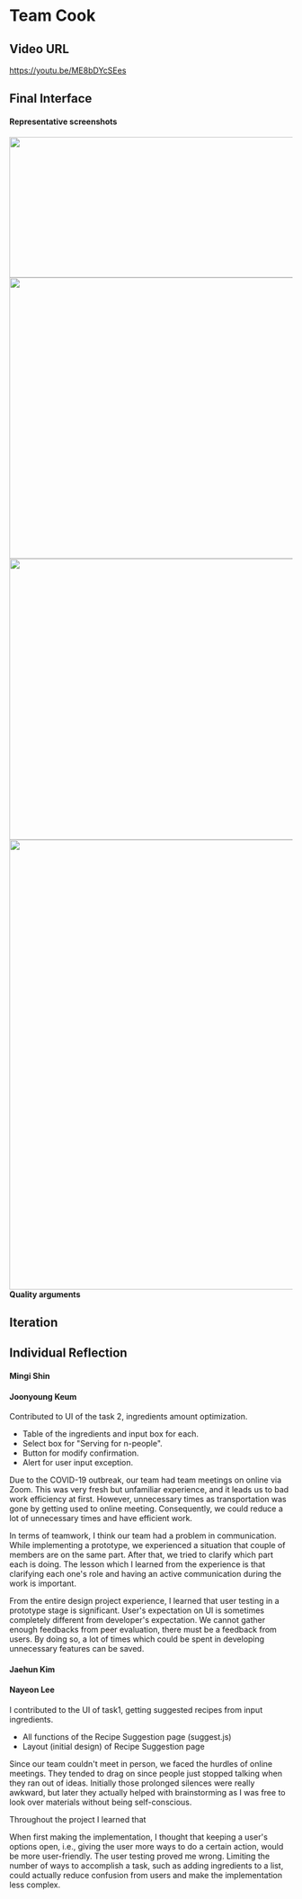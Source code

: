 # Team Cook

## Video URL

https://youtu.be/ME8bDYcSEes

## Final Interface

#### Representative screenshots

<img style="float: left" src="/img/1.png" width="600" height="250">

<img style="float: left" src="/img/2-1.png" width="600" height="500">

<img style="float: left" src="/img/2-2.png" width="600" height="500">

<img style="float: left" src="/img/3.png" width="600" height="800">

#### Quality arguments

## Iteration 

## Individual Reflection

#### Mingi Shin

#### Joonyoung Keum

Contributed to UI of the task 2, ingredients amount optimization.

- Table of the ingredients and input box for each.
- Select box for "Serving for n-people".
- Button for modify confirmation.
- Alert for user input exception.

Due to the COVID-19 outbreak, our team had team meetings on online via Zoom. This was very fresh but unfamiliar experience, and it leads us to bad work efficiency at first. However, unnecessary times as transportation was gone by getting used to online meeting. Consequently, we could reduce a lot of unnecessary times and have efficient work.

In terms of teamwork, I think our team had a problem in communication. While implementing a prototype, we experienced a situation that couple of members are on the same part. After that, we tried to clarify which part each is doing. The lesson which I learned from the experience is that clarifying each one's role and having an active communication during the work is important.

From the entire design project experience, I learned that user testing in a prototype stage is significant. User's expectation on UI is sometimes completely different from developer's expectation. We cannot gather enough feedbacks from peer evaluation, there must be a feedback from users. By doing so, a lot of times which could be spent in developing unnecessary features can be saved.


#### Jaehun Kim

#### Nayeon Lee

I contributed to the UI of task1, getting suggested recipes from input ingredients.

- All functions of the Recipe Suggestion page (suggest.js)
- Layout (initial design) of Recipe Suggestion page

Since our team couldn't meet in person, we faced the hurdles of online meetings. They tended to drag on since people just stopped talking when they ran out of ideas. Initially those prolonged silences were really awkward, but later they actually helped with brainstorming as I was free to look over materials without being self-conscious.

Throughout the project I learned that

When first making the implementation, I thought that keeping a user's options open, i.e., giving the user more ways to do a certain action, would be more user-friendly. The user testing proved me wrong. Limiting the number of ways to accomplish a task, such as adding ingredients to a list, could actually reduce confusion from users and make the implementation less complex.